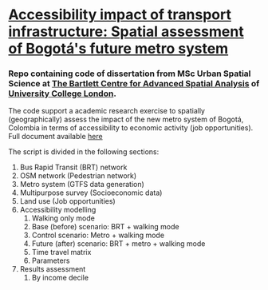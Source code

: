 # [Accessibility impact of transport infrastructure: Spatial assessment of Bogotá's future metro system](https://www.researchgate.net/publication/377531023_Accessibility_impact_of_transport_infrastructure_Spatial_assessment_of_Bogota's_future_metro_system)

### Repo containing code of dissertation from MSc Urban Spatial Science at [The Bartlett Centre for Advanced Spatial Analysis](https://www.ucl.ac.uk/bartlett/casa/) of [University College London](https://www.ucl.ac.uk/).

The code support a academic research exercise to spatially (geographically) assess the impact of the new metro system of Bogotá, Colombia in terms of accessibility to economic activity (job opportunities). Full document available [here](https://www.researchgate.net/publication/377531023_Accessibility_impact_of_transport_infrastructure_Spatial_assessment_of_Bogota's_future_metro_system)

The script is divided in the following sections:

1. Bus Rapid Transit (BRT) network
1. OSM network (Pedestrian network)
1. Metro system (GTFS data generation)
1. Multipurpose survey (Socioeconomic data)
1. Land use (Job opportunities)
1. Accessibility modelling
    1. Walking only mode
    1. Base (before) scenario: BRT + walking mode
    1. Control scenario: Metro + walking mode
    1. Future (after) scenario: BRT + metro + walking mode
    1. Time travel matrix
    1. Parameters
1. Results assessment
    1. By income decile
    


